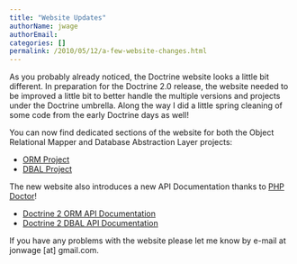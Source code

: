 ```yaml
---
title: "Website Updates"
authorName: jwage
authorEmail:
categories: []
permalink: /2010/05/12/a-few-website-changes.html
---
```

As you probably already noticed, the Doctrine website looks a little bit
different. In preparation for the Doctrine 2.0 release, the website
needed to be improved a little bit to better handle the multiple
versions and projects under the Doctrine umbrella. Along the way I did a
little spring cleaning of some code from the early Doctrine days as
well!

You can now find dedicated sections of the website for both the Object
Relational Mapper and Database Abstraction Layer projects:

-   [ORM Project](https://www.doctrine-project.org/projects/orm)
-   [DBAL Project](https://www.doctrine-project.org/projects/dbal)

The new website also introduces a new API Documentation thanks to [PHP
Doctor](http://peej.github.com/phpdoctor/)!

-   [Doctrine 2 ORM API
    Documentation](https://www.doctrine-project.org/projects/orm/2.0/api)
-   [Doctrine 2 DBAL API
    Documentation](https://www.doctrine-project.org/projects/dbal/2.0/api)

If you have any problems with the website please let me know by e-mail
at jonwage [at] gmail.com.
